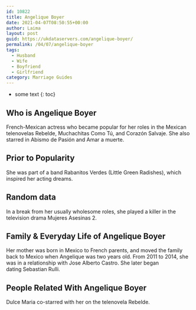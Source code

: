 ```yaml
---
id: 10822
title: Angelique Boyer
date: 2021-04-07T08:50:55+00:00
author: Laima
layout: post
guid: https://ukdataservers.com/angelique-boyer/
permalink: /04/07/angelique-boyer
tags:
  - Husband
  - Wife
  - Boyfriend
  - Girlfriend
category: Marriage Guides
---
```


* some text
{: toc}


## Who is Angelique Boyer
                  
                  
                  
French-Mexican actress who became popular for her roles in the Mexican telenovelas Rebelde, Muchachitas Como Tú, and Corazón Salvaje. She also starred in Abismo de Pasión and Amar a muerte. 
                  
              
            
              
            
                
                
                
## Prior to Popularity
                  
                  
                  
She was part of a band Rabanitos Verdes (Little Green Radishes), which inspired her acting dreams. 
                  
              
            
              
            
                
                
                
## Random data
                  
                  
                  
In a break from her usually wholesome roles, she played a killer in the television drama Mujeres Asesinas 2.
                  
              
            
              
            
                
                
                
## Family & Everyday Life of Angelique Boyer
                  
                  
                  
Her mother was born in Mexico to French parents, and moved the family back to Mexico when Angelique was two years old. From 2011 to 2014, she was in a relationship with Jose Alberto Castro. She later began dating Sebastian Rulli.
                  
              
            
              
            
                
                
                
## People Related With Angelique Boyer
                  
                  
                  
Dulce Maria co-starred with her on the telenovela Rebelde.
                  
              
            
              
            
                
              
            
              
              
            
            
              
            
          
          
          